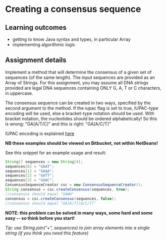# Creating a consensus sequence  #

## Learning outcomes ##
* getting to know Java syntax and types, in particular Array
* implementing algorithmic logic


## Assignment details ##
Implement a method that will determine the consensus of a given set of sequences (of the same length).
The input sequences are provided as an Array of Strings.
For this assignment, you may assume all DNA strings provided are legal DNA sequences containing ONLY G, A, T or C characters,  in uppercase.

The consensus sequence can be created in two ways, specified by the second argument to the method.
If the iupac flag is set to true, IUPAC-type encoding will be used, else a bracket-type notation should be used.
With bracket notation, the nucleotides should be ordered alphabetically! So this is wrong: "GA[A/T/C]" and this is right: "GA[A/C/T]"

IUPAC encoding is explained [here](http://en.wikipedia.org/wiki/Nucleic_acid_notation)

**NB these examples should be viewed on Bitbucket, not within NetBeans!**

See this snippet for an example usage and result:

```Java
String[] sequences = new String[4];
sequences[0] = "GAAT";
sequences[1] = "GAAA";
sequences[2] = "GATT";
sequences[3] = "GAAC";
ConsensusSequenceCreator csc = new ConsensusSequenceCreator();
String consensus = csc.createConsensus(sequences, true);
//consensus should equal "GAWH"
consensus = csc.createConsensus(sequences, false);
//consensus should equal "GA[A/T][A/C/T]"
``` 

**NOTE: this problem can be solved in many ways, some hard and some easy -- so think before you start!**

*Tip: use String.join("+", sequences) to join array elements into a single string (if you think you need this feature)*

